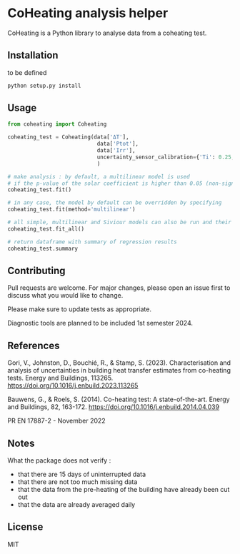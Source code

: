 # CoHeating analysis helper

CoHeating is a Python library to analyse data from a coheating test.

## Installation

to be defined

```bash
python setup.py install
```

## Usage

```python
from coheating import Coheating

coheating_test = Coheating(data['ΔT'],
                            data['Ptot'],
                            data['Irr'],
                            uncertainty_sensor_calibration={'Ti': 0.25, 'Te': 0.5, 'Ph': 1, 'Isol': 1.95}
                            )

# make analysis : by default, a multilinear model is used
# if the p-value of the solar coefficient is higher than 0.05 (non-significant), a simple model is used instead
coheating_test.fit()

# in any case, the model by default can be overridden by specifying
coheating_test.fit(method='multilinear')

# all simple, multilinear and Siviour models can also be run and their results analysed
coheating_test.fit_all()

# return dataframe with summary of regression results
coheating_test.summary

```

## Contributing
Pull requests are welcome. For major changes, please open an issue first to discuss what you would like to change.

Please make sure to update tests as appropriate.

Diagnostic tools are planned to be included 1st semester 2024.

## References

Gori, V., Johnston, D., Bouchié, R., & Stamp, S. (2023). Characterisation and analysis of uncertainties in building heat transfer estimates from co-heating tests. Energy and Buildings, 113265.
https://doi.org/10.1016/j.enbuild.2023.113265

Bauwens, G., & Roels, S. (2014). Co-heating test: A state-of-the-art. Energy and Buildings, 82, 163-172.
https://doi.org/10.1016/j.enbuild.2014.04.039

PR EN 17887-2 - November 2022

## Notes
What the package does not verify :
- that there are 15 days of uninterrupted data
- that there are not too much missing data
- that the data from the pre-heating of the building have already been cut out
- that the data are already averaged daily

## License
MIT
